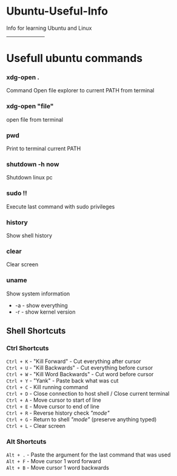 # Ubuntu-Useful-Info
Info for learning Ubuntu and Linux
<hr style="width:20%">

# Usefull ubuntu commands

<h3>xdg-open .</h3>Command Open file explorer to current PATH from terminal
<h3>xdg-open "file"</h3>open file from terminal
<h3>pwd</h3>Print to terminal current PATH
<h3>shutdown -h now</h3>Shutdown linux pc
<h3>sudo !!</h3>Execute last command with sudo privileges
<h3>history</h3>Show shell history
<h3>clear</h3>Clear screen
<h3>uname</h3>Show system information
<ul>
  <li> -a - show everything</li>
  <li> -r - show kernel version</li>
</ul> 

<h2>Shell Shortcuts</h2>
<h3>Ctrl Shortcuts</h3>

`Ctrl + K` - "Kill Forward" - Cut everything after cursor<br>
`Ctrl + U` - "Kill Backwards" - Cut everything before cursor<br>
`Ctrl + W` - "Kill Word Backwards" - Cut word before cursor<br>
`Ctrl + Y` - "Yank" - Paste back what was cut<br>
`Ctrl + C` - Kill running command<br>
`Ctrl + D` - Close connection to host shell / Close current terminal<br>
`Ctrl + A` - Move cursor to start of line<br>
`Ctrl + E` - Move cursor to end of line<br>
`Ctrl + R` - Reverse history check <i>"mode"</i><br>
`Ctrl + G` - Return to shell <i>"mode"</i> (preserve anything typed)<br>
`Ctrl + L` - Clear screen<br>

<h3>Alt Shortcuts</h3>

`Alt + .` - Paste the argument for the last command that was used<br>
`Alt + F` - Move cursor 1 word forward<br>
`Alt + B` - Move cursor 1 word backwards<br>
